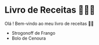 # Livro de Receitas 👨🏻‍🍳

Olá ! Bem-vindo ao meu livro de receitas 👋🏼

- Strogonoff de Frango
- Bolo de Cenoura
